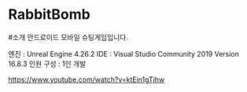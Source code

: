 # RabbitBomb
#소개
안드로이드 모바일 슈팅게임입니다.

엔진 : Unreal Engine 4.26.2
IDE : Visual Studio Community 2019 Version 16.8.3
인원 구성 : 1인 개발

https://www.youtube.com/watch?v=ktEin1gTjhw
#
